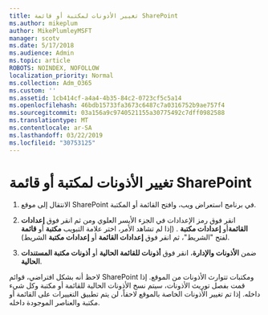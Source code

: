 ```yaml
---
title: تغيير الأذونات لمكتبة أو قائمة SharePoint
ms.author: mikeplum
author: MikePlumleyMSFT
manager: scotv
ms.date: 5/17/2018
ms.audience: Admin
ms.topic: article
ROBOTS: NOINDEX, NOFOLLOW
localization_priority: Normal
ms.collection: Adm_O365
ms.custom: ''
ms.assetid: 1cb414cf-a4a4-4b35-84c2-0723cf5c5a14
ms.openlocfilehash: 46bdb15733fa3673c6487c7a0316752b9ae757f4
ms.sourcegitcommit: 03a156a9c9740521155a30775492c7dff0982588
ms.translationtype: MT
ms.contentlocale: ar-SA
ms.lasthandoff: 03/22/2019
ms.locfileid: "30753125"
---
```

# <a name="change-permissions-for-a-sharepoint-list-or-library"></a>تغيير الأذونات لمكتبة أو قائمة SharePoint

1. الانتقال إلى موقع SharePoint في برنامج استعراض ويب، وافتح القائمة أو المكتبة.
    
2. انقر فوق رمز الإعدادات في الجزء الأيسر العلوي ومن ثم انقر فوق **إعدادات القائمة**أو **إعدادات مكتبة** . (إذا لم تشاهد الأمر، اختر علامة التبويب **مكتبة** أو **قائمة** لفتح "الشريط"، ثم انقر فوق **إعدادات القائمة** أو **إعدادات مكتبة** الشريط). 
    
3. ضمن **الأذونات والإدارة**، انقر فوق **أذونات للقائمة الحالية** أو **أذونات مكتبة المستندات الحالية**.
    
لاحظ أنه بشكل افتراضي، قوائم SharePoint ومكتبات تتوارث الأذونات من الموقع. إذا قمت بفصل توريث الأذونات، سيتم نسخ الأذونات الحالية للقائمة أو مكتبة وكل شيء داخله. إذا تم تغيير الأذونات الخاصة بالموقع لاحقاً، لن يتم تطبيق التغييرات على القائمة أو مكتبة والعناصر الموجودة داخله.
  


